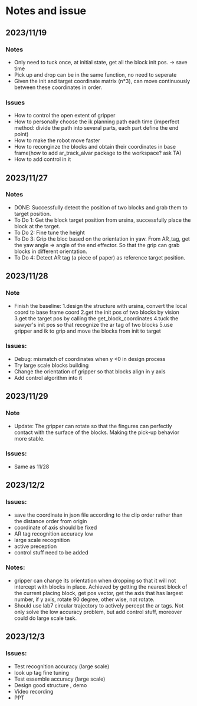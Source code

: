 # Notes and issue

## 2023/11/19
### Notes 
* Only need to tuck once, at initial state, get all the block init pos. -> save time
* Pick up and drop can be in the same function, no need to seperate
* Given the init and target coordinate matrix (n*3), can move continuously between these coordinates in order. 
### Issues
* How to control the open extent of gripper
* How to personally choose the ik planning path each time (imperfect method: divide the path into several parts, each part define the end point)
* How to make the robot move faster
* How to reconginze the blocks and obtain their coordinates in base frame(how to add ar_track_alvar package to the workspace? ask TA)
* How to add control in it

## 2023/11/27
### Notes
* DONE: Successfully detect the position of two blocks and grab them to target position.
* To Do 1: Get the block target position from ursina, successfully place the block at the target.
* To Do 2: Fine tune the height 
* To Do 3: Grip the bloc based on the orientation in yaw. From AR_tag, get the yaw angle => angle of the end effector. So that the grip can grab blocks in different orientation.
* To Do 4: Detect AR tag (a piece of paper) as reference target position. 

## 2023/11/28
### Note
* Finish the baseline: 
	1.design the structure with ursina, convert the local coord to base frame coord 
	2.get the init pos of two blocks by vision
	3.get the target pos by calling the get_block_coordinates
	4.tuck the sawyer's init pos so that recognize the ar tag of two blocks
	5.use gripper and ik to grip and move the blocks from init to target

### Issues:
* Debug: mismatch of coordinates when y <0 in design process
* Try large scale blocks building
* Change the orientation of gripper so that blocks align in y axis 
* Add control algorithm into it

## 2023/11/29
### Note
* Update: The gripper can rotate so that the fingures can perfectly contact with the surface of the blocks. Making the pick-up behavior more stable.

### Issues:
* Same as 11/28

## 2023/12/2
### Issues:
* save the coordinate in json file according to the clip order rather than the distance order from origin
* coordinate of axis should be fixed
* AR tag recognition accuracy low
* large scale recognition
* active preception
* control stuff need to be added


### Notes:
* gripper can change its orientation when dropping so that it will not intercept with blocks in place. Achieved by getting the nearest block of the current placing block, get pos vector, get the axis that has largest number, if y axis, rotate 90 degree, other wise, not rotate.
* Should use lab7 circular trajectory to actively percept the ar tags. Not only solve the low accuracy problem, but add control stuff, moreover could do large scale task.

## 2023/12/3
### Issues:
* Test recognition accuracy (large scale)
* look up tag fine tuning
* Test essemble accuracy (large scale)
* Design good structure , demo
* Video recording
* PPT 
